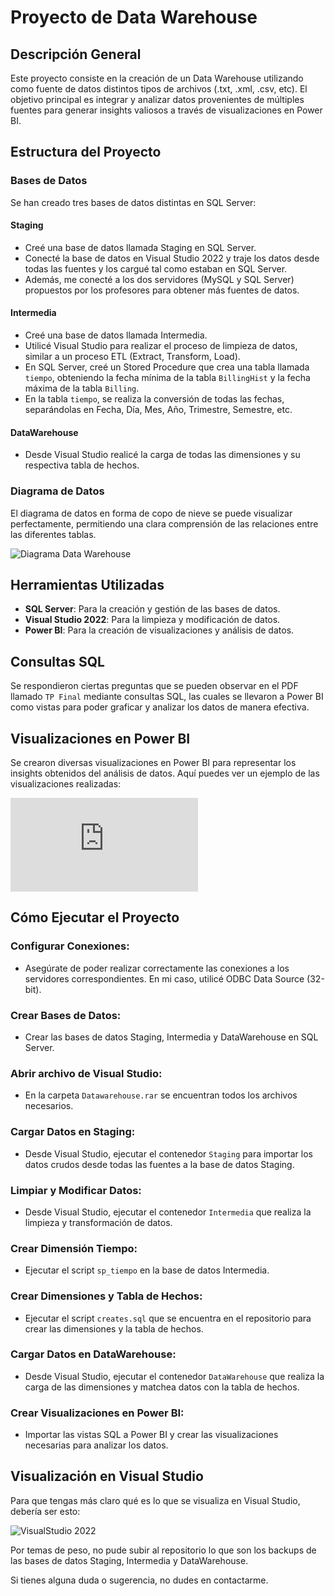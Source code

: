 # Proyecto de Data Warehouse

## Descripción General

Este proyecto consiste en la creación de un Data Warehouse utilizando como fuente de datos distintos tipos de archivos (.txt, .xml, .csv, etc). El objetivo principal es integrar y analizar datos provenientes de múltiples fuentes para generar insights valiosos a través de visualizaciones en Power BI.

## Estructura del Proyecto

### Bases de Datos

Se han creado tres bases de datos distintas en SQL Server:

#### Staging

- Creé una base de datos llamada Staging en SQL Server.
- Conecté la base de datos en Visual Studio 2022 y traje los datos desde todas las fuentes y los cargué tal como estaban en SQL Server.
- Además, me conecté a los dos servidores (MySQL y SQL Server) propuestos por los profesores para obtener más fuentes de datos.

#### Intermedia

- Creé una base de datos llamada Intermedia.
- Utilicé Visual Studio para realizar el proceso de limpieza de datos, similar a un proceso ETL (Extract, Transform, Load).
- En SQL Server, creé un Stored Procedure que crea una tabla llamada `tiempo`, obteniendo la fecha mínima de la tabla `BillingHist` y la fecha máxima de la tabla `Billing`.
- En la tabla `tiempo`, se realiza la conversión de todas las fechas, separándolas en Fecha, Día, Mes, Año, Trimestre, Semestre, etc.

#### DataWarehouse

- Desde Visual Studio realicé la carga de todas las dimensiones y su respectiva tabla de hechos.

### Diagrama de Datos

El diagrama de datos en forma de copo de nieve se puede visualizar perfectamente, permitiendo una clara comprensión de las relaciones entre las diferentes tablas.

![Diagrama Data Warehouse](https://github.com/Tomas8x/Datawarehouse---SSIS/blob/main/media/diagrama.png)

## Herramientas Utilizadas

- **SQL Server**: Para la creación y gestión de las bases de datos.
- **Visual Studio 2022**: Para la limpieza y modificación de datos.
- **Power BI**: Para la creación de visualizaciones y análisis de datos.

## Consultas SQL

Se respondieron ciertas preguntas que se pueden observar en el PDF llamado `TP Final` mediante consultas SQL, las cuales se llevaron a Power BI como vistas para poder graficar y analizar los datos de manera efectiva.

## Visualizaciones en Power BI

Se crearon diversas visualizaciones en Power BI para representar los insights obtenidos del análisis de datos. Aquí puedes ver un ejemplo de las visualizaciones realizadas:

![Dashboard Power BI](https://github.com/Tomas8x/Datawarehouse---SSIS/blob/main/Dashboard/Dashboard.pdf)

## Cómo Ejecutar el Proyecto

### Configurar Conexiones:

- Asegúrate de poder realizar correctamente las conexiones a los servidores correspondientes. En mi caso, utilicé ODBC Data Source (32-bit).

### Crear Bases de Datos:

- Crear las bases de datos Staging, Intermedia y DataWarehouse en SQL Server.

### Abrir archivo de Visual Studio:

- En la carpeta `Datawarehouse.rar` se encuentran todos los archivos necesarios.

### Cargar Datos en Staging:

- Desde Visual Studio, ejecutar el contenedor `Staging` para importar los datos crudos desde todas las fuentes a la base de datos Staging.

### Limpiar y Modificar Datos:

- Desde Visual Studio, ejecutar el contenedor `Intermedia` que realiza la limpieza y transformación de datos.

### Crear Dimensión Tiempo:

- Ejecutar el script `sp_tiempo` en la base de datos Intermedia.

### Crear Dimensiones y Tabla de Hechos:

- Ejecutar el script `creates.sql` que se encuentra en el repositorio para crear las dimensiones y la tabla de hechos.

### Cargar Datos en DataWarehouse:

- Desde Visual Studio, ejecutar el contenedor `DataWarehouse` que realiza la carga de las dimensiones y matchea datos con la tabla de hechos.

### Crear Visualizaciones en Power BI:

- Importar las vistas SQL a Power BI y crear las visualizaciones necesarias para analizar los datos.

## Visualización en Visual Studio

Para que tengas más claro qué es lo que se visualiza en Visual Studio, debería ser esto:

![VisualStudio 2022](https://github.com/Tomas8x/Datawarehouse---SSIS/blob/main/media/etl_completo.png)

Por temas de peso, no pude subir al repositorio lo que son los backups de las bases de datos Staging, Intermedia y DataWarehouse.

Si tienes alguna duda o sugerencia, no dudes en contactarme.
